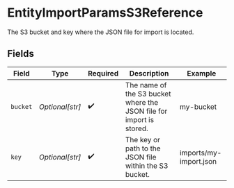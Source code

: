# EntityImportParamsS3Reference

The S3 bucket and key where the JSON file for import is located.


## Fields

| Field                                                               | Type                                                                | Required                                                            | Description                                                         | Example                                                             |
| ------------------------------------------------------------------- | ------------------------------------------------------------------- | ------------------------------------------------------------------- | ------------------------------------------------------------------- | ------------------------------------------------------------------- |
| `bucket`                                                            | *Optional[str]*                                                     | :heavy_check_mark:                                                  | The name of the S3 bucket where the JSON file for import is stored. | my-bucket                                                           |
| `key`                                                               | *Optional[str]*                                                     | :heavy_check_mark:                                                  | The key or path to the JSON file within the S3 bucket.              | imports/my-import.json                                              |